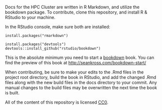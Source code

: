 
Docs for the HPC Cluster are written in R Markdown, and utilize the bookdown package. To contribute, clone this repository, and install R & RStudio to your machine.


In the RStudio console, make sure both are installed:



```
install.packages("rmarkdown")
```

```
install.packages("devtools")
devtools::install_github("rstudio/bookdown")
```


This is the absolute minimum you need to start a [bookdown](https://bookdown.org/home/about.html) book. You can find the
preview of this book at http://seankross.com/bookdown-start/

When contributing, be sure to make your edits to the .Rmd files in the project root directory, build the book in RStudio, and add the changed .Rmd files along with the new build files in the docs directory to your commit. Any manual changes to the build files may be overwritten the next time the book is built.

All of the content of this repository is licensed 
[CC0](https://creativecommons.org/publicdomain/zero/1.0/).
